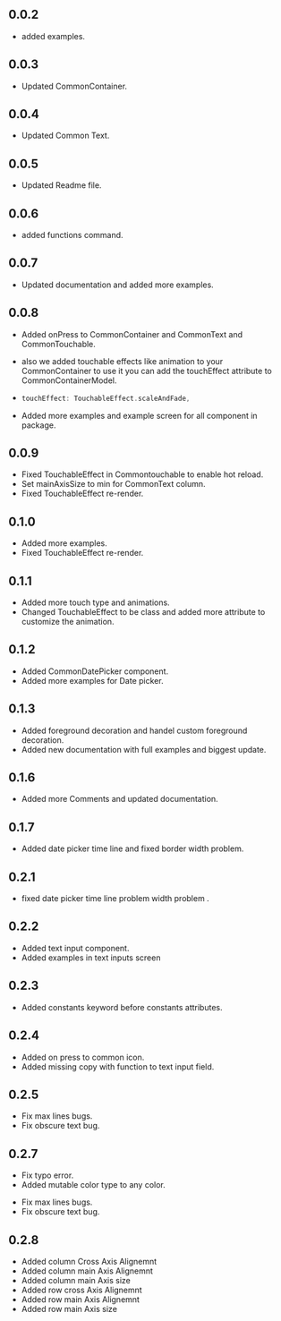 ## 0.0.2

- added examples.

## 0.0.3

- Updated CommonContainer.

## 0.0.4

- Updated Common Text.

## 0.0.5

- Updated Readme file.

## 0.0.6

- added functions command.

## 0.0.7

- Updated documentation and added more examples.

## 0.0.8

- Added onPress to CommonContainer and CommonText and CommonTouchable.
- also we added touchable effects like animation to your CommonContainer to use it you can add the touchEffect attribute to CommonContainerModel.

- ```dart
  touchEffect: TouchableEffect.scaleAndFade,
  ```
- Added more examples and example screen for all component in package.

## 0.0.9

- Fixed TouchableEffect in Commontouchable to enable hot reload.
- Set mainAxisSize to min for CommonText column.
- Fixed TouchableEffect re-render.

## 0.1.0

- Added more examples.
- Fixed TouchableEffect re-render.

## 0.1.1

- Added more touch type and animations.
- Changed TouchableEffect to be class and added more attribute to customize the animation.

## 0.1.2

- Added CommonDatePicker component.
- Added more examples for Date picker.

## 0.1.3

- Added foreground decoration and handel custom foreground decoration.
- Added new documentation with full examples and biggest update.

## 0.1.6

- Added more Comments and updated documentation.

## 0.1.7

- Added date picker time line and fixed border width problem.

## 0.2.1

- fixed date picker time line problem width problem .

## 0.2.2

- Added text input component.
- Added examples in text inputs screen

## 0.2.3

- Added constants keyword before constants attributes.

## 0.2.4

- Added on press to common icon.
- Added missing copy with function to text input field.

## 0.2.5
* Fix max lines bugs.
* Fix obscure text bug.

## 0.2.7
* Fix typo error.
* Added mutable color type to any color.

- Fix max lines bugs.
- Fix obscure text bug.

## 0.2.8

- Added column Cross Axis Alignemnt
- Added column main Axis Alignemnt
- Added column main Axis size
- Added row cross Axis Alignemnt
- Added row main Axis Alignemnt
- Added row main Axis size
